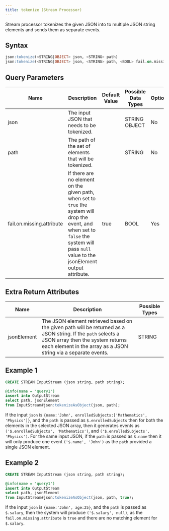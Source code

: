 ```yaml
---
title: tokenize (Stream Processor)
---
```


Stream processor tokenizes the given JSON into to multiple JSON string elements and sends them as separate events.

## Syntax

```sql
json:tokenize(<STRING|OBJECT> json, <STRING> path)
json:tokenize(<STRING|OBJECT> json, <STRING> path, <BOOL> fail.on.missing.attribute)
```

## Query Parameters

| Name  | Description   | Default Value | Possible Data Types | Optional | Dynamic |
|-------|---------------|---------------|---------------------|----------|---------|
| json | The input JSON that needs to be tokenized. |     | STRING OBJECT  | No   | Yes   |
| path | The path of the set of elements that will be tokenized. |   | STRING  | No  | Yes |
| fail.on.missing.attribute | If there are no element on the given path, when set to `true` the system will drop the event, and when set to `false` the system will pass `null` value to the jsonElement output attribute. | true     | BOOL       | Yes      | No      |

## Extra Return Attributes

| Name        | Description            | Possible Types |
|-------------|------------------------|----------------|
| jsonElement | The JSON element retrieved based on the given path will be returned as a JSON string. If the `path` selects a JSON array then the system returns each element in the array as a JSON string via a separate events. | STRING         |

## Example 1

```sql
CREATE STREAM InputStream (json string, path string);

@info(name = 'query1')
insert into OutputStream
select path, jsonElement
from InputStream#json:tokenizeAsObject(json, path);
```

If the input `json` is `{name:'John', enrolledSubjects:['Mathematics', 'Physics']}`, and the `path` is passed as `$.enrolledSubjects` then for both the elements in the selected JSON array, then it generates events as `('$.enrolledSubjects', 'Mathematics')`, and `('$.enrolledSubjects', 'Physics')`. For the same input JSON, if the `path` is passed as `$.name` then it will only produce one event `('$.name', 'John')` as the `path` provided a single JSON element.

## Example 2

```sql
CREATE STREAM InputStream (json string, path string);

@info(name = 'query1')
insert into OutputStream
select path, jsonElement
from InputStream#json:tokenizeAsObject(json, path, true);
```

If the input `json` is `{name:'John', age:25}`, and the `path` is passed as `$.salary`, then the system will produce `('$.salary', null)`, as the `fail.on.missing.attribute` is `true` and there are no matching element for `$.salary`.
